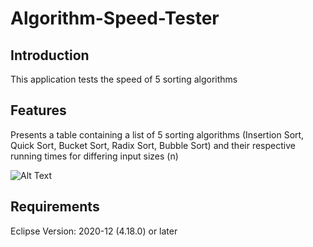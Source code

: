 # Algorithm-Speed-Tester

Introduction
------------

This application tests the speed of 5 sorting algorithms

Features
--------

Presents a table containing a list of  5 sorting algorithms (Insertion Sort, Quick Sort, Bucket Sort, Radix Sort, 
Bubble Sort) and their respective running times for differing input sizes (n)

![Alt Text](https://media.giphy.com/media/oOAzlY4T19nvE0vL8a/giphy.gif)


Requirements
-----------

Eclipse Version: 2020-12 (4.18.0) or later
